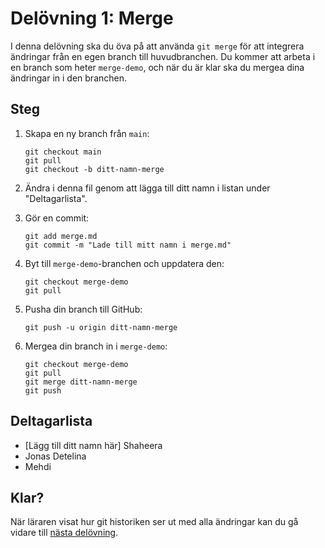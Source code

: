 # Delövning 1: Merge

 I denna delövning ska du öva på att använda `git merge` för att integrera ändringar från en egen branch till huvudbranchen. Du kommer att arbeta i en branch som heter `merge-demo`, och när du är klar ska du mergea dina ändringar in i den branchen.

## Steg

1. Skapa en ny branch från `main`:
   ```
   git checkout main
   git pull
   git checkout -b ditt-namn-merge
   ```

2. Ändra i denna fil genom att lägga till ditt namn i listan under "Deltagarlista".

3. Gör en commit:
   ```
   git add merge.md
   git commit -m "Lade till mitt namn i merge.md"
   ```

4. Byt till `merge-demo`-branchen och uppdatera den:
   ```
   git checkout merge-demo
   git pull
   ```

5. Pusha din branch till GitHub:
   ```
   git push -u origin ditt-namn-merge
   ```

6. Mergea din branch in i `merge-demo`:
   ```
   git checkout merge-demo
   git pull
   git merge ditt-namn-merge
   git push
   ```

## Deltagarlista

- [Lägg till ditt namn här]
Shaheera
- Jonas
Detelina
- Mehdi

## Klar?

När läraren visat hur git historiken ser ut med alla ändringar kan du gå vidare till [nästa delövning](./rebase.md).